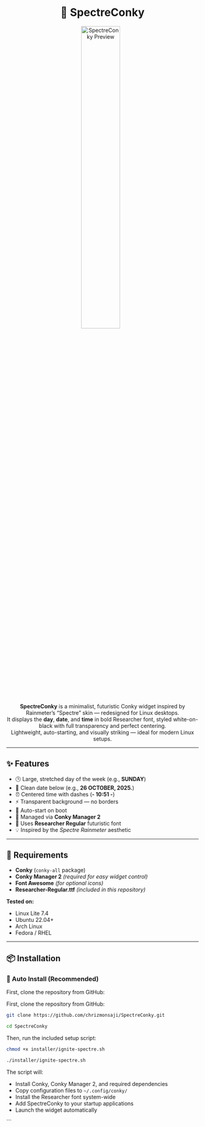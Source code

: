 <h1 align="center">🌌 SpectreConky</h1>

<p align="center">
  <img src="https://i.ibb.co/WpjR6Lp6/Screenshot-2025-10-26-15-45-02.png" alt="SpectreConky Preview" width="45%" style="margin-right: 10px; border-radius: 8px;">
</p>

<p align="center">
  <strong>SpectreConky</strong> is a minimalist, futuristic Conky widget inspired by Rainmeter’s “Spectre” skin — redesigned for Linux desktops.<br>
  It displays the <strong>day</strong>, <strong>date</strong>, and <strong>time</strong> in bold Researcher font, styled white-on-black with full transparency and perfect centering.<br>
  Lightweight, auto-starting, and visually striking — ideal for modern Linux setups.
</p>

<hr>

<h2>✨ Features</h2>

<ul>
  <li>🕒 Large, stretched day of the week (e.g., <strong>SUNDAY</strong>)</li>
  <li>📅 Clean date below (e.g., <strong>26 OCTOBER, 2025.</strong>)</li>
  <li>⏰ Centered time with dashes (<strong>- 10:51 -</strong>)</li>
  <li>⚡ Transparent background — no borders</li>
  <li>💾 Auto-start on boot</li>
  <li>🧠 Managed via <strong>Conky Manager 2</strong></li>
  <li>🧩 Uses <strong>Researcher Regular</strong> futuristic font</li>
  <li>💡 Inspired by the <em>Spectre Rainmeter</em> aesthetic</li>
</ul>

<hr>

<h2>🧰 Requirements</h2>

<ul>
  <li><strong>Conky</strong> (<code>conky-all</code> package)</li>
  <li><strong>Conky Manager 2</strong> <em>(required for easy widget control)</em></li>
  <li><strong>Font Awesome</strong> <em>(for optional icons)</em></li>
  <li><strong>Researcher-Regular.ttf</strong> <em>(included in this repository)</em></li>
</ul>

<p><strong>Tested on:</strong></p>
<ul>
  <li>Linux Lite 7.4</li>
  <li>Ubuntu 22.04+</li>
  <li>Arch Linux</li>
  <li>Fedora / RHEL</li>
</ul>

<hr>

<h2>📦 Installation</h2>

<h3>🔧 Auto Install (Recommended)</h3>

<p>First, clone the repository from GitHub:</p>
<p>First, clone the repository from GitHub:</p>

```bash
git clone https://github.com/chrizmonsaji/SpectreConky.git
```

```bash
cd SpectreConky
```

<p>Then, run the included setup script:</p>

```bash
chmod +x installer/ignite-spectre.sh
```

```bash
./installer/ignite-spectre.sh
```

<p>The script will:</p>

<ul>
  <li>Install Conky, Conky Manager 2, and required dependencies</li>
  <li>Copy configuration files to <code>~/.config/conky/</code></li>
  <li>Install the Researcher font system-wide</li>
  <li>Add SpectreConky to your startup applications</li>
  <li>Launch the widget automatically</li>
</ul>
```
